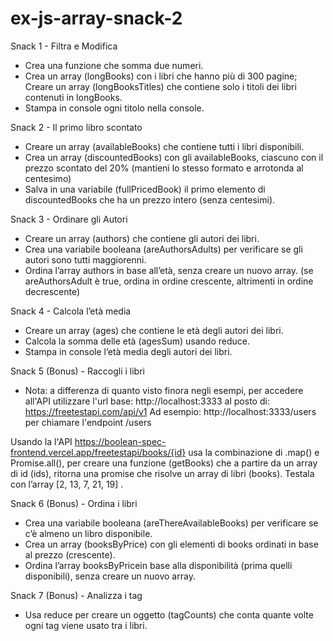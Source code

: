 # ex-js-array-snack-2
Snack 1 - Filtra e Modifica
- Crea una funzione che somma due numeri.
- Crea un array (longBooks) con i libri che hanno più di 300 pagine;
Creare un array (longBooksTitles) che contiene solo i titoli dei libri contenuti in longBooks.
- Stampa in console ogni titolo nella console.

Snack 2 - Il primo libro scontato
- Creare un array (availableBooks) che contiene tutti i libri disponibili.
- Crea un array (discountedBooks) con gli availableBooks, ciascuno con il prezzo scontato del 20% (mantieni lo stesso formato e arrotonda al centesimo)
- Salva in una variabile (fullPricedBook) il primo elemento di discountedBooks che ha un prezzo intero (senza centesimi).

Snack 3 - Ordinare gli Autori
- Creare un array (authors) che contiene gli autori dei libri.
- Crea una variabile booleana (areAuthorsAdults) per verificare se gli autori sono tutti maggiorenni.
- Ordina l’array authors in base all’età, senza creare un nuovo array.
(se areAuthorsAdult è true, ordina in ordine crescente, altrimenti in ordine decrescente)

Snack 4 - Calcola l’età media
- Creare un array (ages) che contiene le età degli autori dei libri.
- Calcola la somma delle età (agesSum) usando reduce.
- Stampa in console l’età media degli autori dei libri.

Snack 5 (Bonus) - Raccogli i libri
- Nota: a differenza di quanto visto finora negli esempi, per accedere all'API utilizzare l'url base:
http://localhost:3333
al posto di:
https://freetestapi.com/api/v1
Ad esempio:
http://localhost:3333/users
per chiamare l'endpoint /users

Usando la l'API https://boolean-spec-frontend.vercel.app/freetestapi/books/{id} usa la combinazione di .map() e Promise.all(), per creare una funzione (getBooks) che a partire da un array di id (ids), ritorna una promise che risolve un array di libri (books).
Testala con l’array [2, 13, 7, 21, 19] .

Snack 6 (Bonus) - Ordina i libri
- Crea una variabile booleana (areThereAvailableBooks) per verificare se c’è almeno un libro disponibile.
- Crea un array (booksByPrice) con gli elementi di books ordinati in base al prezzo (crescente).
- Ordina l’array booksByPricein base alla disponibilità (prima quelli disponibili), senza creare un nuovo array.

Snack 7 (Bonus) - Analizza i tag
- Usa reduce per creare un oggetto (tagCounts) che conta quante volte ogni tag viene usato tra i libri.
